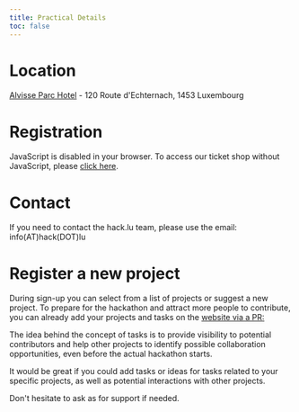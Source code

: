 ```yaml
---
title: Practical Details 
toc: false
---
```


# Location

[Alvisse Parc Hotel](https://www.parc-hotel.lu) - 120 Route d'Echternach, 1453 Luxembourg

# Registration

<html>
<pretix-widget event="https://pretix.eu/circl/hackathon/" single-item-select="button"></pretix-widget>
<noscript>
   <div class="pretix-widget">
        <div class="pretix-widget-info-message">
            JavaScript is disabled in your browser. To access our ticket shop without JavaScript, please <a target="_blank" rel="noopener" href="https://pretix.eu/circl/hackathon/">click here</a>.
        </div>
    </div>
</noscript>
</html>

# Contact

If you need to contact the hack.lu team, please use the email: info(AT)hack(DOT)lu


# Register a new project

During sign-up you can select from a list of projects or suggest a new project.
To prepare for the hackathon and attract more people to contribute, you can already add your projects and tasks on the [website via a PR:](https://github.com/hack-lu/hackathon.lu-website)

The idea behind the concept of tasks is to provide visibility to potential contributors and help other projects to identify possible collaboration opportunities, even before the actual hackathon starts.

It would be great if you could add tasks or ideas for tasks related to your specific projects, as well as potential interactions with other projects.

Don't hesitate to ask as for support if needed.

